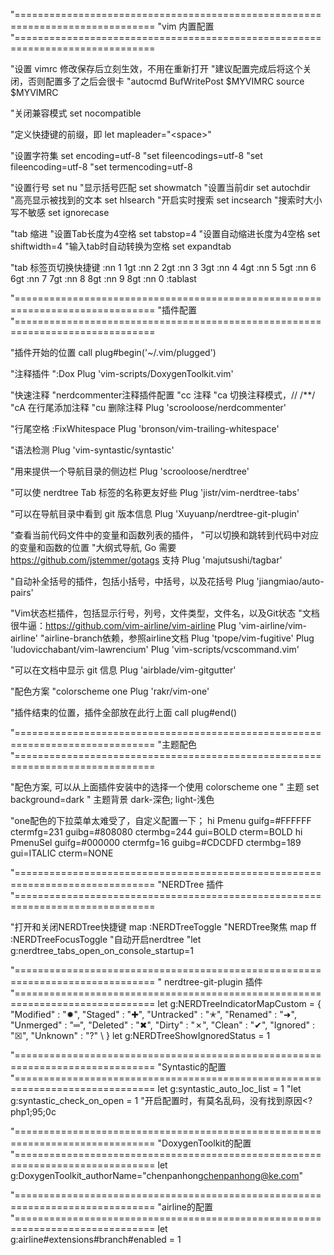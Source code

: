 "==============================================================================
"vim 内置配置
"==============================================================================

"设置 vimrc 修改保存后立刻生效，不用在重新打开
"建议配置完成后将这个关闭，否则配置多了之后会很卡
"autocmd BufWritePost $MYVIMRC source $MYVIMRC

"关闭兼容模式
set nocompatible

"定义快捷键的前缀，即<Leader>
let mapleader="\<space>"

"设置字符集
set encoding=utf-8
"set fileencodings=utf-8
"set fileencoding=utf-8
"set termencoding=utf-8

"设置行号
set nu
"显示括号匹配
set showmatch
"设置当前dir
set autochdir
"高亮显示被找到的文本
set hlsearch
"开启实时搜索
set incsearch
"搜索时大小写不敏感
set ignorecase

"tab 缩进
"设置Tab长度为4空格
set tabstop=4
"设置自动缩进长度为4空格
set shiftwidth=4
"输入tab时自动转换为空格
set expandtab

"tab 标签页切换快捷键
:nn <Leader>1 1gt
:nn <Leader>2 2gt
:nn <Leader>3 3gt
:nn <Leader>4 4gt
:nn <Leader>5 5gt
:nn <Leader>6 6gt
:nn <Leader>7 7gt
:nn <Leader>8 8gt
:nn <Leader>9 8gt
:nn <Leader>0 :tablast<CR>

"==============================================================================
"插件配置
"==============================================================================

"插件开始的位置
call plug#begin('~/.vim/plugged')

"注释插件
":Dox
Plug 'vim-scripts/DoxygenToolkit.vim'

"快速注释
"nerdcommenter注释插件配置
"<leader>cc    注释
"<leader>ca    切换注释模式，// /**/
"<leader>cA    在行尾添加注释
"<leader>cu    删除注释
Plug 'scrooloose/nerdcommenter'

"行尾空格 :FixWhitespace
Plug 'bronson/vim-trailing-whitespace'

"语法检测
Plug 'vim-syntastic/syntastic'

"用来提供一个导航目录的侧边栏
Plug 'scrooloose/nerdtree'

"可以使 nerdtree Tab 标签的名称更友好些
Plug 'jistr/vim-nerdtree-tabs'

"可以在导航目录中看到 git 版本信息
Plug 'Xuyuanp/nerdtree-git-plugin'

"查看当前代码文件中的变量和函数列表的插件，
"可以切换和跳转到代码中对应的变量和函数的位置
"大纲式导航, Go 需要 https://github.com/jstemmer/gotags 支持
Plug 'majutsushi/tagbar'

"自动补全括号的插件，包括小括号，中括号，以及花括号
Plug 'jiangmiao/auto-pairs'

"Vim状态栏插件，包括显示行号，列号，文件类型，文件名，以及Git状态
"文档很牛逼：https://github.com/vim-airline/vim-airline
Plug 'vim-airline/vim-airline'
"airline-branch依赖，参照airline文档
Plug 'tpope/vim-fugitive'
Plug 'ludovicchabant/vim-lawrencium'
Plug 'vim-scripts/vcscommand.vim'

"可以在文档中显示 git 信息
Plug 'airblade/vim-gitgutter'

"配色方案
"colorscheme one
Plug 'rakr/vim-one'

"插件结束的位置，插件全部放在此行上面
call plug#end()

"==============================================================================
"主题配色
"==============================================================================

"配色方案, 可以从上面插件安装中的选择一个使用
colorscheme one " 主题
set background=dark " 主题背景 dark-深色; light-浅色

"one配色的下拉菜单太难受了，自定义配置一下；
hi Pmenu        guifg=#FFFFFF ctermfg=231  guibg=#808080 ctermbg=244  gui=BOLD cterm=BOLD
hi PmenuSel     guifg=#000000 ctermfg=16   guibg=#CDCDFD ctermbg=189  gui=ITALIC cterm=NONE

"==============================================================================
"NERDTree 插件
"==============================================================================

"打开和关闭NERDTree快捷键
map <F10> :NERDTreeToggle<CR>
"NERDTree聚焦
map <Leader>ff :NERDTreeFocusToggle<CR>
"自动开启nerdtree
"let g:nerdtree_tabs_open_on_console_startup=1

"==============================================================================
" nerdtree-git-plugin 插件
"==============================================================================
let g:NERDTreeIndicatorMapCustom = {
            \"Modified"  : "✹",
            \"Staged"    : "✚",
            \"Untracked" : "✭",
            \"Renamed"   : "➜",
            \"Unmerged"  : "═",
            \"Deleted"   : "✖",
            \"Dirty"     : "✗",
            \"Clean"     : "✔︎",
            \"Ignored"   : "☒",
            \"Unknown"   : "?"
            \ }
let g:NERDTreeShowIgnoredStatus = 1

"==============================================================================
"Syntastic的配置
"==============================================================================
let g:syntastic_auto_loc_list = 1
"let g:syntastic_check_on_open = 1  "开启配置时，有莫名乱码，没有找到原因<?php1;95;0c

"==============================================================================
"DoxygenToolkit的配置
"==============================================================================
let g:DoxygenToolkit_authorName="chenpanhong<chenpanhong@ke.com>"

"==============================================================================
"airline的配置
"==============================================================================
let g:airline#extensions#branch#enabled = 1
